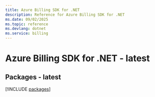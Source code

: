 ```yaml
---
title: Azure Billing SDK for .NET
description: Reference for Azure Billing SDK for .NET
ms.date: 09/02/2025
ms.topic: reference
ms.devlang: dotnet
ms.service: billing
---
```

# Azure Billing SDK for .NET - latest
## Packages - latest
[!INCLUDE [packages](billing-index.md)]
